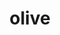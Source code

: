 ---
layout: food&drink
title: olive
emoji: olive
permalink: 🫒.html
image: assets/img/3moji/olive.png
---